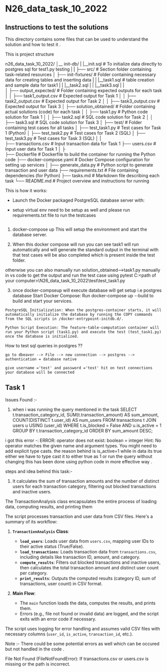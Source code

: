 # N26_data_task_10_2022

## Instructions to test the solutions

This directory contains some files that can be used to understand the solution and how to test it .

This is project structure 

n26_data_task_10_2022/
│__ init-db/
|   |__init.sql                          # To initialize data directly to postgres sql for test1.py testing
|   |
├── src/                                 # Section folder containing task-related resources
│   ├── init-fixtures/                   # Folder containing necessary data for creating tables and inserting data
|   |   |__task1.sql                     # table creation and sample data for task1
|   |   |__task2.sql
|   |   |__task3.sql
|   |   
│   ├── output_expected/                 # Folder containing expected outputs for each task
│   │   ├── task1_output.csv             # Expected output for Task 1
│   │   ├── task2_output.csv             # Expected output for Task 2
│   │   ├── task3_output.csv             # Expected output for Task 3
│   ├── solution_obtained/               # Folder containing actual solutions (code) for each task
│   │   ├── task1.py                     # Python code solution for Task 1
│   │   ├── task2.sql                    # SQL code solution for Task 2
│   │   ├── task3.sql                    # SQL code solution for Task 3
│
├── test/                                # Folder containing test cases for all tasks
│   ├── test_task1.py                    # Test cases for Task 1 (Python)
│   ├── test_task2.py                    # Test cases for Task 2 (SQL)
│   ├── test_task3.py                    # Test cases for Task 3 (SQL)
│
|                                      
├── transactions.csv                     # Input transaction data for Task 1
├── users.csv                            # Input user data for Task 1
│
├                                        
├── Dockerfile                           # Dockerfile to build the container for running the Python code
├── docker-compose.yaml                  # Docker Compose configuration for setting up services
│
├── generate_data.py                     # Python script to generate transaction and user data
├── requirements.txt                     # File containing dependencies (for Python)
├── tasks.md                             # Markdown file describing each task
└── README.md                            # Project overview and instructions for running


This is how it works:

  * Launch the Docker packaged PostgreSQL database server with:

  * setup virtual env need to be setup as well and please run requirements.txt file to run the testcases


    ```
   1.  docker-compose up
   This will setup the environment and start the database server.

   2. When this docker compose will run you can see task1 will run automatically and will generate the standard output in the terminal with that test cases will be also completed which is present inside the test folder.

   otherwise you can also manually run  solution_obtained-->task1.py manually in vs code to get the output and run the test case using pytest C:\<path of your computer>\N26_data_task_10_2022\test\test_task1.py

   3. once docker-compseup will execute database will get setup i.e postgres database
     Start Docker Compose: Run docker-compose up --build to build and start your services.

    PostgreSQL Initialization: When the postgres-container starts, it will automatically initialize the database by running the COPY commands from the SQL scripts in /docker-entrypoint-initdb.d/.

    Python Script Execution: The feature-table-computation container will run your Python script (task1.py) and execute the test (test_task1.py) once the database is initialized. 

   How to test sql queries in postgres ??

    go to dbeaver --> File --> new connection --> postgres --> authentication = database native 

    give username ='test' and password ='test' hit on test connections your database will be connected 

## Task 1 

 Issues Found :-

 1. when i was running the query mentioned in the task 
 SELECT
t.transaction_category_id,
SUM(t.transaction_amount) AS sum_amount,
COUNT(DISTINCT t.user_id) AS num_users
FROM transactions t
JOIN users u USING (user_id)
WHERE t.is_blocked = False
AND u.is_active = 1
GROUP BY t.transaction_category_id
ORDER BY sum_amount DESC;

i got this error -: ERROR: operator does not exist: boolean = integer
  Hint: No operator matches the given name and argument types. You might need to add explicit type casts.
the reason behind is is_active=1 while in data its true either we have to type cast it to either true  as 1 or run the query without changing this has been done using python code in more effective way .

steps and idea behind this task:-
1. It calculates the sum of transaction amounts and the number of distinct users for each transaction category, filtering out blocked transactions and inactive users.

The TransactionAnalysis class encapsulates the entire process of loading data, computing results, and printing them

The script processes transaction and user data from CSV files. Here's a summary of its workflow:

1. **`TransactionAnalysis` Class**:
   - **`load_users`**: Loads user data from `users.csv`, mapping user IDs to their active status (True/False).
   - **`load_transactions`**: Loads transaction data from `transactions.csv`, including details like transaction ID, amount, and category.
   - **`compute_results`**: Filters out blocked transactions and inactive users, then calculates the total transaction amount and distinct user count per category.
   - **`print_results`**: Outputs the computed results (category ID, sum of transactions, user count) in CSV format.

2. **Main Flow**:
   - The `main` function loads the data, computes the results, and prints them.
   - Errors (e.g., file not found or invalid data) are logged, and the script exits with an error code if necessary.

The script uses logging for error handling and assumes valid CSV files with necessary columns (`user_id`, `is_active`, `transaction_id`, etc.).


Note :- There could be some potential errors as well which can be occured but not handled in the code .

File Not Found (FileNotFoundError): If transactions.csv or users.csv is missing or the path is incorrect.

